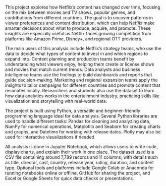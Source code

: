 This project explores how Netflix’s content has changed over time, focusing on the mix between movies and TV shows, popular genres, and contributions from different countries. The goal is to uncover patterns in viewer preferences and content distribution, which can help Netflix make smarter decisions about what to produce, acquire, and promote. These insights are especially useful as Netflix faces growing competition from platforms like Amazon Prime, Disney+, and regional OTT providers.

The main users of this analysis include Netflix’s strategy teams, who use the data to decide what types of content to invest in and which regions to expand into. Content planning and production teams benefit by understanding what viewers enjoy, helping them create or license shows and movies that match current trends. Data analysts and business intelligence teams use the findings to build dashboards and reports that guide decision-making. Marketing and regional expansion teams apply the insights to tailor campaigns for different countries and promote content that resonates locally. Researchers and students also use the dataset to learn how data analytics works in the entertainment industry, practicing skills like visualization and storytelling with real-world data.

The project is built using Python, a versatile and beginner-friendly programming language ideal for data analysis. Several Python libraries are used to handle different tasks: Pandas for cleaning and analyzing data, NumPy for numerical operations, Matplotlib and Seaborn for creating charts and graphs, and Datetime for working with release dates. Plotly may also be used for interactive visualizations if needed.

All analysis is done in Jupyter Notebook, which allows users to write code, display charts, and explain their work in one place. The dataset used is a CSV file containing around 7,789 records and 11 columns, with details such as title, director, cast, country, release year, rating, duration, and content type. Optional tools and platforms include Google Colab or Anaconda for running notebooks online or offline, GitHub for sharing the project, and Excel or Google Sheets for quick data checks or presentations.
